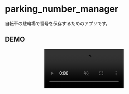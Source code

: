 # parking_number_manager

自転車の駐輪場で番号を保存するためのアプリです。

## DEMO
<p align="center">
  <video src="https://github.com/user-attachments/assets/1fc2373f-358a-4727-98b6-ef41a007baa3" controls="controls" muted="muted" width=50%></video>
</p>

